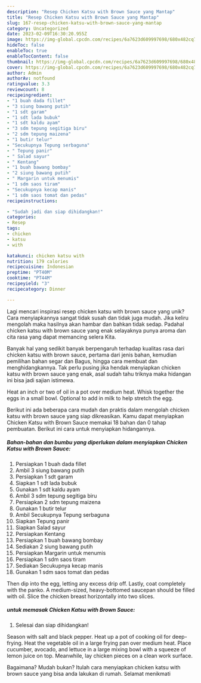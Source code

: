 ```yaml
---
description: "Resep Chicken Katsu with Brown Sauce yang Mantap"
title: "Resep Chicken Katsu with Brown Sauce yang Mantap"
slug: 167-resep-chicken-katsu-with-brown-sauce-yang-mantap
category: Uncategorized
date: 2023-02-09T16:30:20.955Z
image: https://img-global.cpcdn.com/recipes/6a7623d609997698/680x482cq70/chicken-katsu-with-brown-sauce-foto-resep-utama.jpg
hideToc: false
enableToc: true
enableTocContent: false
thumbnail: https://img-global.cpcdn.com/recipes/6a7623d609997698/680x482cq70/chicken-katsu-with-brown-sauce-foto-resep-utama.jpg
cover: https://img-global.cpcdn.com/recipes/6a7623d609997698/680x482cq70/chicken-katsu-with-brown-sauce-foto-resep-utama.jpg
author: Admin
authorAv: notfound
ratingvalue: 3.3
reviewcount: 8
recipeingredient:
- "1 buah dada fillet"
- "3 siung bawang putih"
- "1 sdt garam"
- "1 sdt lada bubuk"
- "1 sdt kaldu ayam"
- "3 sdm tepung segitiga biru"
- "2 sdm tepung maizena"
- "1 butir telur"
- "Secukupnya Tepung serbaguna"
- " Tepung panir"
- " Salad sayur"
- " Kentang"
- "1 buah bawang bombay"
- "2 siung bawang putih"
- " Margarin untuk menumis"
- "1 sdm saos tiram"
- "Secukupnya kecap manis"
- "1 sdm saos tomat dan pedas"
recipeinstructions:

- "Sudah jadi dan siap dihidangkan!"
categories:
- Resep
tags:
- chicken
- katsu
- with

katakunci: chicken katsu with 
nutrition: 179 calories
recipecuisine: Indonesian
preptime: "PT40M"
cooktime: "PT44M"
recipeyield: "3"
recipecategory: Dinner

---
```





Lagi mencari inspirasi resep chicken katsu with brown sauce yang unik? Cara menyiapkannya sangat tidak susah dan tidak juga mudah. Jika keliru mengolah maka hasilnya akan hambar dan bahkan tidak sedap. Padahal chicken katsu with brown sauce yang enak selayaknya punya aroma dan cita rasa yang dapat memancing selera Kita.





Banyak hal yang sedikit banyak berpengaruh terhadap kualitas rasa dari chicken katsu with brown sauce, pertama dari jenis bahan, kemudian pemilihan bahan segar dan Bagus, hingga cara membuat dan menghidangkannya. Tak perlu pusing jika hendak menyiapkan chicken katsu with brown sauce yang enak,      asal sudah tahu triknya maka hidangan ini bisa jadi sajian istimewa.














Heat an inch or two of oil in a pot over medium heat. Whisk together the eggs in a small bowl. Optional to add in milk to help stretch the egg.






Berikut ini ada beberapa cara mudah dan praktis dalam mengolah chicken katsu with brown sauce yang siap dikreasikan. Kamu dapat menyiapkan Chicken Katsu with Brown Sauce memakai 18 bahan dan 0 tahap pembuatan. Berikut ini cara untuk menyiapkan hidangannya.

<!--inarticleads1-->

##### Bahan-bahan dan bumbu yang diperlukan dalam menyiapkan Chicken Katsu with Brown Sauce:

1. Persiapkan 1 buah dada fillet
1. Ambil 3 siung bawang putih
1. Persiapkan 1 sdt garam
1. Siapkan 1 sdt lada bubuk
1. Gunakan 1 sdt kaldu ayam
1. Ambil 3 sdm tepung segitiga biru
1. Persiapkan 2 sdm tepung maizena
1. Gunakan 1 butir telur
1. Ambil Secukupnya Tepung serbaguna
1. Siapkan  Tepung panir
1. Siapkan  Salad sayur
1. Persiapkan  Kentang
1. Persiapkan 1 buah bawang bombay
1. Sediakan 2 siung bawang putih
1. Persiapkan  Margarin untuk menumis
1. Persiapkan 1 sdm saos tiram
1. Sediakan Secukupnya kecap manis
1. Gunakan 1 sdm saos tomat dan pedas


Then dip into the egg, letting any excess drip off. Lastly, coat completely with the panko. A medium-sized, heavy-bottomed saucepan should be filled with oil. Slice the chicken breast horizontally into two slices. 

<!--inarticleads2-->

#####  untuk memasak Chicken Katsu with Brown Sauce:


1. Selesai dan siap dihidangkan!

Season with salt and black pepper. Heat up a pot of cooking oil for deep-frying. Heat the vegetable oil in a large frying pan over medium heat. Place cucumber, avocado, and lettuce in a large mixing bowl with a squeeze of lemon juice on top. Meanwhile, lay chicken pieces on a clean work surface. 

Bagaimana? Mudah bukan? Itulah cara menyiapkan chicken katsu with brown sauce yang bisa anda lakukan di rumah. Selamat menikmati
